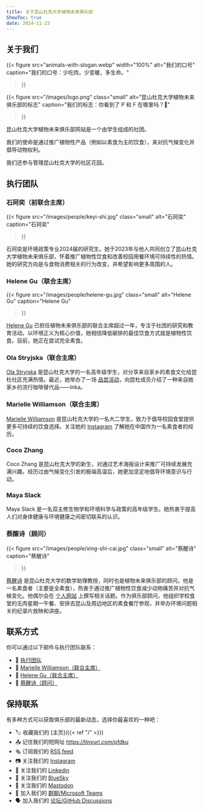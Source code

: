 ```yaml
---
title: 关于昆山杜克大学植物未来俱乐部
ShowToc: true
date: 2024-11-23
---
```


## 关于我们

{{<
    figure
    src="animals-with-slogan.webp" width="100%"
    alt="我们的口号"
    caption="我们的口号：少吃肉，少变暖，多生命。"
>}}

{{<
    figure
    src="/images/logo.png" class="small" alt="昆山杜克大学植物未来俱乐部的标志"
    caption="我们的标志：你看到了 P 和 F 在哪里吗？🙂"
>}}

昆山杜克大学植物未来俱乐部网站是一个由学生组成的社团。

我们的使命是通过推广植物性产品（例如以素食为主的饮食），来对抗气候变化并倡导动物权利。

我们还参与管理昆山杜克大学的社区花园。

## 执行团队

### 石珂奕（前联合主席）

{{<
    figure
    src="/images/people/keyi-shi.jpg" class="small" alt="石珂奕"
    caption="石珂奕"
>}}

石珂奕是环境政策专业2024届的研究生。她于2023年与他人共同创立了昆山杜克大学植物未来俱乐部，怀着推广植物性饮食和改善校园用餐环境可持续性的热情。她的研究方向是与食物消费相关的行为改变，并希望影响更多周围的人。

### Helene Gu（联合主席）

{{<
    figure
    src="/images/people/helene-gu.jpg" class="small" alt="Helene Gu"
    caption="Helene Gu"
>}}

[Helene Gu](mailto:helene.gu@dukekunshan.edu.cn) 已担任植物未来俱乐部的联合主席超过一年，专注于社团的研究和教育活动。以环境正义为核心价值，她相信降低碳排的最佳饮食方式就是植物性饮食。目前，她正在尝试完全素食。

### Ola Stryjska（联合主席）

[Ola Stryjska](mailto:aleksandra.stryjska@dukekunshan.edu.cn) 是昆山杜克大学的一名高年级学生，对分享来自家乡的素食文化给昆杜社区充满热情。最近，她举办了一场 [品尝活动](/post/inka-tasting/)，向昆杜成员介绍了一种来自她家乡的流行咖啡替代品——Inka。

### Marielle Williamson（联合主席）

[Marielle Williamson](mailto:marielle.williamson@dukekunshan.edu.cn) 是昆山杜克大学的一名大二学生，致力于倡导校园食堂提供更多可持续的饮食选择。关注她的 [Instagram](https://www.instagram.com/marielle__williamson) 了解她在中国作为一名素食者的经历。

### Coco Zhang

Coco Zhang 是昆山杜克大学的新生，对通过艺术海报设计来推广可持续发展充满兴趣。经历过由气候变化引发的极端高温后，她更加坚定地倡导环境意识与行动。

### Maya Slack

Maya Slack 是一名双主修生物学和环境科学与政策的高年级学生。她热衷于提高人们对身体健康与环境健康之间密切联系的认识。

### 蔡醒诗（顾问）

{{<
    figure
    src="/images/people/xing-shi-cai.jpg" class="small" alt="蔡醒诗"
    caption="蔡醒诗"
>}}

[蔡醒诗](mailto:xingshi.cai@dukekunshan.edu.cn) 是昆山杜克大学的数学助理教授，同时也是植物未来俱乐部的顾问。他是一名素食者（主要是全素食），热衷于通过推广植物性饮食减少动物痛苦并对抗气候变化。他偶尔会在 [个人网站](https://newptcai.gitlab.io/) 上撰写相关话题。作为俱乐部顾问，他组织学校食堂的无肉星期一午餐、安排去昆山及周边地区的素食餐厅参观，并举办环境问题相关的纪录片放映和讲座。

## 联系方式

你可以通过以下邮件与执行团队联系：

- :email: [执行团队](mailto:4c1abb1e.ProdDuke.onmicrosoft.com@amer.teams.ms)
- :email: [Marielle Williamson（联合主席）](mailto:marielle.williamson@dukekunshan.edu.cn)
- :email: [Helene Gu（联合主席）](mailto:helene.gu@dukekunshan.edu.cn)
- :email: [蔡醒诗（顾问）](mailto:xingshi.cai@dukekunshan.edu.cn)

## 保持联系

有多种方式可以获取俱乐部的最新动态，选择你最喜欢的一种吧：

- 🏷️ 收藏我们的 [主页]({{< ref "/" >}})
- 📤 记住我们的短网址 https://tinyurl.com/pfdku
- 🗞️ 订阅我们的 [RSS feed](/index.xml)
- 📷 关注我们的 [Instagram](https://www.instagram.com/plantfuturesdku/)
- 💼 关注我们的 [Linkedin](https://www.instagram.com/plantfuturesdku/)
- 🦋 关注我们的 [BlueSky](https://bsky.app/profile/plantfuturesdku.bsky.social)
- 🐘 关注我们的 [Mastodon](https://mastodon.world/@plantfuturesdku)
- 💬 加入我们的 [群聊/Microsoft Teams](https://teams.microsoft.com/l/team/19%3As6SZBTPi7s1f4rHlBfk9aozuwQEAwzQO-yboEB1bxwM1%40thread.tacv2/conversations?groupId=855d3ffe-800c-46a5-a8b4-ec2e656d031f&tenantId=cb72c54e-4a31-4d9e-b14a-1ea36dfac94c)
- 🗣️ 加入我们的 [论坛/GitHub Discussions](https://github.com/dku-plant-futures/dku-plant-futures.github.io/discussions)
